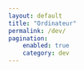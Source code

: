 ```yaml
---
layout: default
title: "Ordinateur"
permalink: /dev/
pagination:
    enabled: true
    category: dev
---
```


